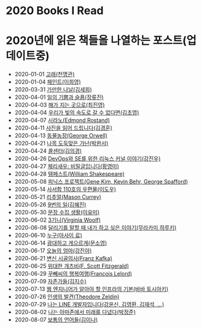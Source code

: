# 2020 Books I Read


# 2020년에 읽은 책들을 나열하는 포스트(업데이트중)

* 2020-01-01 [고래(천명관)](http://www.kyobobook.co.kr/product/detailViewKor.laf?ejkGb=KOR&mallGb=KOR&barcode=9788982819278&orderClick=LAG&Kc=)
* 2020-01-04 [페인트(이희영)](http://www.kyobobook.co.kr/product/detailViewKor.laf?ejkGb=KOR&mallGb=KOR&barcode=9788936456894&orderClick=LAG&Kc=)
* 2020-03-31 [가만한 나날(김세희)](http://www.kyobobook.co.kr/product/detailViewKor.laf?ejkGb=KOR&mallGb=KOR&barcode=9788937439742&orderClick=LAG&Kc=)
* 2020-04-01 [일의 기쁨과 슬픔(장류진)](http://www.kyobobook.co.kr/product/detailViewKor.laf?ejkGb=KOR&mallGb=KOR&barcode=9788936438036&orderClick=LAG&Kc=)
* 2020-04-03 [해가 지는 곳으로(최진영)](http://www.kyobobook.co.kr/product/detailViewKor.laf?ejkGb=KOR&mallGb=KOR&barcode=9788937473166&orderClick=LEa&Kc=)
* 2020-04-04 [우리가 빛의 속도로 갈 수 없다면(김초엽)](http://www.kyobobook.co.kr/product/detailViewKor.laf?ejkGb=KOR&mallGb=KOR&barcode=9791190090018&orderClick=LEa&Kc=)
* 2020-04-07 [시라노(Edmond Rostand)](http://www.kyobobook.co.kr/product/detailViewKor.laf?ejkGb=KOR&mallGb=KOR&barcode=9788932909400&orderClick=LAG&Kc=)
* 2020-04-11 [사진을 읽어 드립니다(김경훈)](http://www.kyobobook.co.kr/product/detailViewKor.laf?ejkGb=KOR&mallGb=KOR&barcode=9788952798336&orderClick=LAG&Kc=)
* 2020-04-13 [동물농장(George Orwell)](http://www.kyobobook.co.kr/product/detailViewKor.laf?ejkGb=KOR&mallGb=KOR&barcode=9788937460050&orderClick=LAG&Kc=)
* 2020-04-21 [나목 도둑맞은 가난(박완서)](http://www.kyobobook.co.kr/product/detailViewKor.laf?ejkGb=KOR&mallGb=KOR&barcode=9788937420115&orderClick=LEa&Kc=)
* 2020-04-24 [콜센터(김의경)](http://www.kyobobook.co.kr/product/detailViewKor.laf?ejkGb=KOR&mallGb=KOR&barcode=9788974331290&orderClick=LAG&Kc=)
* 2020-04-26 [DevOps와 SE를 위한 리눅스 커널 이야기(강진우)](http://www.kyobobook.co.kr/product/detailViewKor.laf?ejkGb=KOR&mallGb=KOR&barcode=9788966264049&orderClick=LEa&Kc=)
* 2020-04-27 [체리새우: 비밀글입니다(황영미)](http://www.kyobobook.co.kr/product/detailViewKor.laf?ejkGb=KOR&mallGb=KOR&barcode=9788954654753&orderClick=LEa&Kc=)
* 2020-04-28 [템페스트(William Shakespeare)](http://www.kyobobook.co.kr/product/detailViewKor.laf?ejkGb=KOR&mallGb=KOR&barcode=9788954609074&orderClick=LAG&Kc=)
* 2020-05-08 [피닉스 프로젝트(Gene Kim, Kevin Behr, George Spafford)](http://www.kyobobook.co.kr/product/detailViewKor.laf?ejkGb=KOR&mallGb=KOR&barcode=9788965400752&orderClick=LAG&Kc=)
* 2020-05-14 [사서함 110호의 우편물(이도우)](http://www.kyobobook.co.kr/product/detailViewKor.laf?ejkGb=KOR&mallGb=KOR&barcode=9788952782076&orderClick=LEa&Kc=)
* 2020-05-21 [리추얼(Mason Currey)](http://www.kyobobook.co.kr/product/detailViewKor.laf?ejkGb=KOR&mallGb=KOR&barcode=9788962606317&orderClick=LAG&Kc=)
* 2020-05-26 [9번의 일(김혜진)](http://www.kyobobook.co.kr/product/detailViewKor.laf?ejkGb=KOR&mallGb=KOR&barcode=9791160403008&orderClick=LAG&Kc=)
* 2020-05-30 [문장 수집 생활(이유미)](http://www.kyobobook.co.kr/product/detailViewKor.laf?ejkGb=KOR&mallGb=KOR&barcode=9788950974435&orderClick=LAG&Kc=)
* 2020-06-02 [3기니(Virginia Woolf)](https://en.wikipedia.org/wiki/Three_Guineas)
* 2020-06-08 [달리기를 말할 때 내가 하고 싶은 이야기(무라카미 하루키)](http://www.kyobobook.co.kr/product/detailViewKor.laf?ejkGb=KOR&mallGb=KOR&barcode=9788970128337&orderClick=LAG&Kc=)
* 2020-06-10 [누구(아사이 료)](http://www.kyobobook.co.kr/product/detailViewKor.laf?ejkGb=KOR&mallGb=KOR&barcode=9788956607146&orderClick=LAG&Kc=)
* 2020-06-14 [광대하고 게으르게(문소영)](http://www.kyobobook.co.kr/product/detailViewKor.laf?ejkGb=KOR&mallGb=KOR&barcode=9788937441882&orderClick=LAG&Kc=)
* 2020-06-17 [오늘의 엄마(강진아)](http://www.kyobobook.co.kr/product/detailViewKor.laf?ejkGb=KOR&mallGb=KOR&barcode=9788937473258&orderClick=LAG&Kc=)
* 2020-06-21 [변신 시골의사(Franz Kafka)](http://minumsa.minumsa.com/book/17792/)
* 2020-06-25 [위대한 개츠비(F. Scott Fitzgerald)](http://www.kyobobook.co.kr/product/detailViewKor.laf?ejkGb=KOR&mallGb=KOR&barcode=9788937460753&orderClick=LAG&Kc=#)
* 2020-06-29 [꾸뻬씨의 행복여행(François Lelord)](http://www.kyobobook.co.kr/product/detailViewKor.laf?ejkGb=KOR&mallGb=KOR&barcode=9788995501443&orderClick=LEa&Kc=)
* 2020-07-09 [자존가들(김지수)](http://www.kyobobook.co.kr/product/detailViewKor.laf?ejkGb=KOR&mallGb=KOR&barcode=9791189385095&orderClick=LAG&Kc=)
* 2020-07-13 [웹 엔지니어가 알아야 할 인프라의 기본(바바 토시아키)](http://www.kyobobook.co.kr/product/detailViewKor.laf?ejkGb=KOR&mallGb=KOR&barcode=9788968482014&orderClick=LAG&Kc=)
* 2020-07-26 [인생의 발견(Theodore Zeldin)](http://www.kyobobook.co.kr/product/detailViewKor.laf?ejkGb=KOR&mallGb=KOR&barcode=9791160560060&orderClick=LAG&Kc=)
* 2020-07-29 [나는 LINE 개발자입니다(강윤신, 김영환, 김재석, ...)](http://www.kyobobook.co.kr/product/detailViewKor.laf?ejkGb=KOR&mallGb=KOR&barcode=9791162242162&orderClick=LEa&Kc=)
* 2020-08-02 [나는 아마존에서 미래를 다녔다(박정준)](http://www.kyobobook.co.kr/product/detailViewKor.laf?ejkGb=KOR&mallGb=KOR&barcode=9791157843183&orderClick=LEa&Kc=)
* 2020-08-07 [보통의 언어들(김이나)](http://www.kyobobook.co.kr/product/detailViewKor.laf?ejkGb=KOR&mallGb=KOR&barcode=9791190786355&orderClick=LEa&Kc=)


